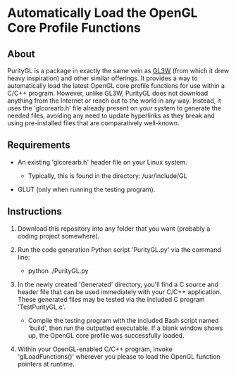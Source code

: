 # Automatically Load the OpenGL Core Profile Functions

## About
PurityGL is a package in exactly the same vein as [GL3W](https://github.com/skaslev/gl3w) (from which it drew heavy inspiration) and other similar offerings. It provides a way to automatically load the latest OpenGL core profile functions for use within a C/C++ program. However, unlike GL3W, PurityGL does not download anything from the Internet or reach out to the world in any way. Instead, it uses the 'glcorearb.h' file already present on your system to generate the needed files, avoiding any need to update hyperlinks as they break and using pre-installed files that are comparatively well-known.



## Requirements
- An existing 'glcorearb.h' header file on your Linux system.
    - Typically, this is found in the directory: /usr/include/GL

- GLUT (only when running the testing program).



## Instructions
1. Download this repository into any folder that you want (probably a coding project somewhere).

2. Run the code generation Python script 'PurityGL.py' via the command line:
    - python ./PurityGL.py

3. In the newly created 'Generated' directory, you'll find a C source and header file that can be used immediately with your C/C++ application. These generated files may be tested via the included C program 'TestPurityGL.c'.
    - Compile the testing program with the included Bash script named 'build', then run the outputted executable. If a blank window shows up, the OpenGL core profile was successfully loaded.

4. Within your OpenGL-enabled C/C++ program, invoke 'glLoadFunctions()' wherever you please to load the OpenGL function pointers at runtime.
